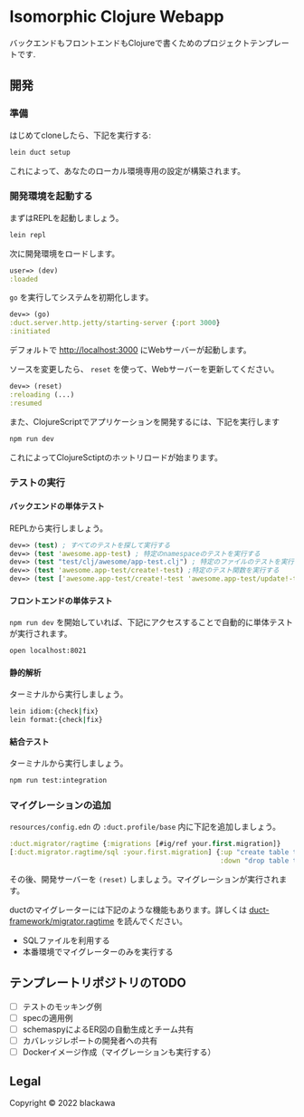 # Isomorphic Clojure Webapp

バックエンドもフロントエンドもClojureで書くためのプロジェクトテンプレートです.

## 開発

### 準備

はじめてcloneしたら、下記を実行する:

```sh
lein duct setup
```

これによって、あなたのローカル環境専用の設定が構築されます。

### 開発環境を起動する

まずはREPLを起動しましょう。

```sh
lein repl
```

次に開発環境をロードします。

```clojure
user=> (dev)
:loaded
```

`go` を実行してシステムを初期化します。

```clojure
dev=> (go)
:duct.server.http.jetty/starting-server {:port 3000}
:initiated
```

デフォルトで <http://localhost:3000> にWebサーバーが起動します。

ソースを変更したら、 `reset` を使って、Webサーバーを更新してください。

```clojure
dev=> (reset)
:reloading (...)
:resumed
```

また、ClojureScriptでアプリケーションを開発するには、下記を実行します

```sh
npm run dev
```

これによってClojureSctiptのホットリロードが始まります。

### テストの実行

#### バックエンドの単体テスト

REPLから実行しましょう。

```clojure
dev=> (test) ; すべてのテストを探して実行する
dev=> (test 'awesome.app-test) ; 特定のnamespaceのテストを実行する
dev=> (test "test/clj/awesome/app-test.clj") ; 特定のファイルのテストを実行する
dev=> (test 'awesome.app-test/create!-test) ;特定のテスト関数を実行する
dev=> (test ['awesome.app-test/create!-test 'awesome.app-test/update!-test]) ; 複数のテストを実行することもできる
```

#### フロントエンドの単体テスト

`npm run dev` を開始していれば、下記にアクセスすることで自動的に単体テストが実行されます。

```sh
open localhost:8021
```

#### 静的解析

ターミナルから実行しましょう。

```sh
lein idiom:{check|fix}
lein format:{check|fix}
```

#### 結合テスト

ターミナルから実行しましょう。

```sh
npm run test:integration
```

### マイグレーションの追加

`resources/config.edn` の `:duct.profile/base` 内に下記を追加しましょう。

```clj
:duct.migrator/ragtime {:migrations [#ig/ref your.first.migration]}
[:duct.migrator.ragtime/sql :your.first.migration] {:up "create table tasks (id integer autoincrement primary key, label varcahr(128) not null);"
                                                    :down "drop table tasks;"}
```

その後、開発サーバーを `(reset)` しましょう。マイグレーションが実行されます。

ductのマイグレーターには下記のような機能もあります。詳しくは [duct-framework/migrator.ragtime](https://github.com/duct-framework/migrator.ragtime) を読んでください。

- SQLファイルを利用する
- 本番環境でマイグレーターのみを実行する

## テンプレートリポジトリのTODO

- [ ] テストのモッキング例
- [ ] specの適用例
- [ ] schemaspyによるER図の自動生成とチーム共有
- [ ] カバレッジレポートの開発者への共有
- [ ] Dockerイメージ作成（マイグレーションも実行する）

## Legal

Copyright © 2022 blackawa
